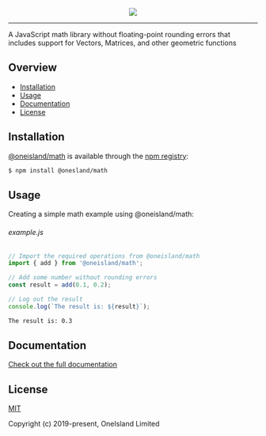 <p align="center">
  <a href="https://github.com/oneislandearth/math" target="_blank">
    <img src="https://i.imgur.com/NARSJNQ.png">
  </a>
</p>

***

A JavaScript math library without floating-point rounding errors that includes support for Vectors, Matrices, and other geometric functions

## Overview

- [Installation](#installation)
- [Usage](#usage)
- [Documentation](#documentation)
- [License](#license)

## Installation

[@oneisland/math](https://github.com/oneislandearth/math) is available through the [npm registry](https://www.npmjs.com/package/oneisland/math):

```bash
$ npm install @onesland/math
```

## Usage

Creating a simple math example using @oneisland/math:<br>

###### example.js
```js
// Import the required operations from @oneisland/math
import { add } from '@oneisland/math';

// Add some number without rounding errors
const result = add(0.1, 0.2);

// Log out the result
console.log(`The result is: ${result}`);
```

```bash
The result is: 0.3
```

## Documentation

[Check out the full documentation](https://github.com/oneislandearth/math/blob/master/docs/README.md)

## License

[MIT](http://opensource.org/licenses/MIT)

Copyright (c) 2019-present, OneIsland Limited